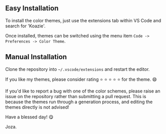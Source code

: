 

## Easy Installation

To install the color themes, just use the extensions tab within VS Code and search for 'Koazie'.

Once installed, themes can be switched using the menu item `Code -> Preferences -> Color Theme`.

## Manual Installation

Clone the repository into `~/.vscode/extensions` and restart the editor.

If you like my themes, please consider rating ⭐️ ⭐️ ⭐️ ⭐️ ⭐️ for the theme. 😄

If you'd like to report a bug with one of the color schemes, please raise an issue on the repository rather than submitting a pull request. This is because the themes run through a generation process, and editing the themes directly is not advised!

Have a blessed day! 😋

Joza.